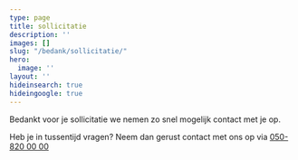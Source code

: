 ```yaml
---
type: page
title: sollicitatie
description: ''
images: []
slug: "/bedank/sollicitatie/"
hero:
  image: ''
layout: ''
hideinsearch: true
hideingoogle: true
---
```

Bedankt voor je sollicitatie we nemen zo snel mogelijk contact met je op.

Heb je in tussentijd vragen? Neem dan gerust contact met ons op via [050-820 00 00](tel:+31508200000)

